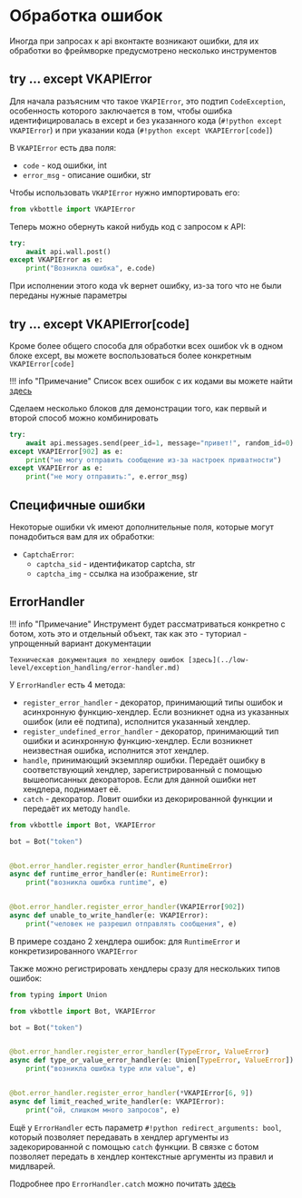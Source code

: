 # Обработка ошибок

Иногда при запросах к api вконтакте возникают ошибки, для их обработки во фреймворке предусмотрено несколько инструментов

## try ... except VKAPIError

Для начала разъясним что такое `VKAPIError`, это подтип `CodeException`, особенность которого заключается в том, чтобы ошибка идентифицировалась в except и без указанного кода (`#!python except VKAPIError`) и при указании кода (`#!python except VKAPIError[code]`)

В `VKAPIError` есть два поля:

* `code` - код ошибки, int
* `error_msg` - описание ошибки, str

Чтобы использовать `VKAPIError` нужно импортировать его:

```python
from vkbottle import VKAPIError
```

Теперь можно обернуть какой нибудь код с запросом к API:

```python
try:
    await api.wall.post()
except VKAPIError as e:
    print("Возникла ошибка", e.code)
```

При исполнении этого кода vk вернет ошибку, из-за того что не были переданы нужные параметры

## try ... except VKAPIError[code]

Кроме более общего способа для обработки всех ошибок vk в одном блоке except, вы можете воспользоваться более конкретным `VKAPIError[code]`

!!! info "Примечание"
    Список всех ошибок с их кодами вы можете найти [здесь](https://dev.vk.com/reference/errors)

Сделаем несколько блоков для демонстрации того, как первый и второй способ можно комбинировать

```python
try:
    await api.messages.send(peer_id=1, message="привет!", random_id=0)
except VKAPIError[902] as e:
    print("не могу отправить сообщение из-за настроек приватности")
except VKAPIError as e:
    print("не могу отправить:", e.error_msg)
```

## Специфичные ошибки

Некоторые ошибки vk имеют дополнительные поля, которые могут понадобиться вам для их обработки:

* `CaptchaError`:
    * `captcha_sid` - идентификатор captcha, str
    * `captcha_img` - ссылка на изображение, str

## ErrorHandler

!!! info "Примечание"
    Инструмент будет рассматриваться конкретно с ботом, хоть это и отдельный объект, так как это - туториал - упрощенный вариант документации

    Техническая документация по хендлеру ошибок [здесь](../low-level/exception_handling/error-handler.md)

У `ErrorHandler` есть 4 метода:

* `register_error_handler` - декоратор, принимающий типы ошибок и асинхронную функцию-хендлер. Если возникнет одна из указанных ошибок (или её подтипа), исполнится указанный хендлер.
* `register_undefined_error_handler` - декоратор, принимающий тип ошибки и асинхронную функцию-хендлер. Если возникнет неизвестная ошибка, исполнится этот хендлер.
* `handle`, принимающий экземпляр ошибки. Передаёт ошибку в соответствующий хендлер, зарегистрированный с помощью вышеописанных декораторов. Если для данной ошибки нет хендлера, поднимает её.
* `catch` - декоратор. Ловит ошибки из декорированной функции и передаёт их методу `handle`.

```python
from vkbottle import Bot, VKAPIError

bot = Bot("token")


@bot.error_handler.register_error_handler(RuntimeError)
async def runtime_error_handler(e: RuntimeError):
    print("возникла ошибка runtime", e)


@bot.error_handler.register_error_handler(VKAPIError[902])
async def unable_to_write_handler(e: VKAPIError):
    print("человек не разрешил отправлять сообщения", e)
```

В примере создано 2 хендлера ошибок: для `RuntimeError` и конкретизированного `VKAPIError`

Также можно регистрировать хендлеры сразу для нескольких типов ошибок:

```python
from typing import Union

from vkbottle import Bot, VKAPIError

bot = Bot("token")


@bot.error_handler.register_error_handler(TypeError, ValueError)
async def type_or_value_error_handler(e: Union[TypeError, ValueError]):
    print("возникла ошибка type или value", e)


@bot.error_handler.register_error_handler(*VKAPIError[6, 9])
async def limit_reached_write_handler(e: VKAPIError):
    print("ой, слишком много запросов", e)
```

Ещё у `ErrorHandler` есть параметр `#!python redirect_arguments: bool`, который позволяет передавать в хендлер аргументы из задекорированной с помощью `catch` функции. В связке с ботом позволяет передать в хендлер контекстные аргументы из правил и мидлварей.

Подробнее про `ErrorHandler.catch` можно почитать [здесь](../low-level/exception_handling/error-handler.md)
